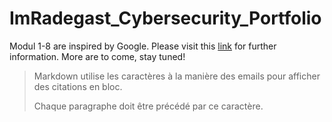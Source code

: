 # ImRadegast_Cybersecurity_Portfolio
Modul 1-8 are inspired by Google. Please visit this [link](https://github.com) for further information. More are to come, stay tuned!
<blockquote>
<p>Markdown utilise les caractères à la manière des emails pour afficher des citations en bloc.</p>
<p>Chaque paragraphe doit être précédé par ce caractère.</p>
</blockquote>
